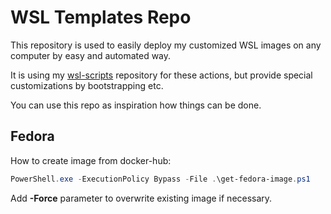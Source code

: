 # WSL Templates Repo

This repository is used to easily deploy my customized WSL images on any computer by easy and automated way.

It is using my [wsl-scripts](https://github.com/polachz/wsl-scripts) repository for these actions, but provide special customizations by bootstrapping etc.

You can use this repo as inspiration how things can be done. 

## Fedora

How to create image from docker-hub: 

```PowerShell
PowerShell.exe -ExecutionPolicy Bypass -File .\get-fedora-image.ps1 
```
Add **-Force** parameter to overwrite existing image if necessary.

